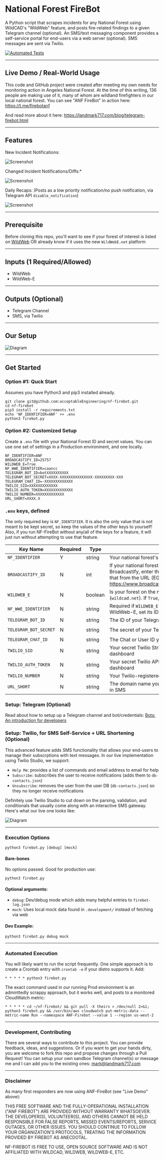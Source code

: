 # National Forest FireBot
A Python script that scrapes incidents for any National Forest using WildCAD's "WildWeb" feature, and posts fire-related findings to a given Telegram channel (optional). An SMS/text messaging component provides a self-service portal for end-users via a web server (optional). SMS messages are sent via Twilio.

[![Automated Tests](https://github.com/acceptableEngineering/nf-firebot/actions/workflows/pull-request.yml/badge.svg?branch=main)](https://github.com/acceptableEngineering/nf-firebot/actions/workflows/pull-request.yml)

---

## Live Demo / Real-World Usage
This code and GitHub project were created after meeting my own needs for monitoring action in Angeles National Forest. At the time of this writing, 136 people are making use of it, many of whom are wildland firefighters in our local national forest. You can see "ANF FireBot" in action here:
https://t.me/firebotanf

And read more about it here:
https://landmark717.com/blog/telegram-firebot.html

---

## Features

New Incident Notifications:

![Screenshot](https://github.com/acceptableEngineering/nf-firebot/blob/main/.github/README-images/Telegram-Notif.png?raw=true)


Changed Incident Notifications/Diffs:*

![Screenshot](https://github.com/acceptableEngineering/nf-firebot/blob/main/.github/README-images/Telegram-Change-Notif.png?raw=true)


Daily Recaps:
(Posts as a low priority notification/no push notification, via Telegram API `disable_notification`)

![Screenshot](https://github.com/acceptableEngineering/nf-firebot/blob/main/.github/README-images/Telegram-Daily-Recap.png?raw=true)

---

## Prerequisite
Before cloning this repo, you'll want to see if your forest of interest is listed on [WildWeb](http://www.wildcad.net/WildCADWeb.asp) OR already know if it uses the new `WildWebE.net` platform

---

## Inputs (1 Required/Allowed)
- WildWeb
- WildWeb-E

---

## Outputs (Optional)
- Telegram Channel
- SMS, via Twilio

---

## Our Setup

![Diagram](https://github.com/acceptableEngineering/nf-firebot/blob/main/.github/README-images/FireBot-Diagram.png?raw=true)

---

## Get Started
### Option #1: Quck Start
Assumes you have Python3 and pip3 installed already.
```
git clone git@github.com:acceptableEngineering/nf-firebot.git
cd nf-firebot
pip3 install -r requirements.txt
echo 'NF_IDENTIFIER=ANF' >> .env
python3 firebot.py
```

### Option #2: Customized Setup
Create a `.env` file with your National Forest ID and secret values. You can use one set of settings in a Production environment, and one locally.
```
NF_IDENTIFIER=ANF
BROADCASTIFY_ID=25757
WILDWEB_E=True
NF_WWE_IDENTIFIER=caancc
TELEGRAM_BOT_ID=botXXXXXXXXXX
TELEGRAM_BOT_SECRET=XXXX-XXXXXXXXXXXXXXX-XXXXXXXXX-XXX
TELEGRAM_CHAT_ID=-XXXXXXXXXXXXX
TWILIO_SID=XXXXXXXXXXXXX
TWILIO_AUTH_TOKEN=XXXXXXXXXXXXX
TWILIO_NUMBER=XXXXXXXXXXXXX
URL_SHORT=XXXX.X
```

### `.env` keys, defined
The only required key is `NF_IDENTIFIER`. It is also the only value that is not meant to be kept secret, so keep the values of the other keys to yourself! Also, if you run NF-FireBot without any/all of the keys for a feature, it will just run without attempting to use that feature.

| Key Name              | Required | Type    | Description | Example |
| --------------------- | -------- | ------- | ----------- | ------- |
| `NF_IDENTIFIER`       | Y        | string  | Your national forest's identifier as found [on WildCAD](http://www.wildcad.net/WildCADWeb.asp) | `ANF` |
| `BROADCASTIFY_ID`     | N        | int     | If your national forest's dispatch audio is listed on Broadcastify, enter the stream ID here. You can obtain that from the URL (EG: https://www.broadcastify.com/listen/feed/**25757**) | `25757` |
| `WILDWEB_E`           | N        | boolean | Is your forest on the new WildWeb-E? Defaults to `False` (`wildcad.net`). If `True`, uses `wildwebe.net`   | `True` |
| `NF_WWE_IDENTIFIER`   | N        | string  | Required if `WILDWEB_E` is set. If your forest is using WildWeb-E, set its ID here | `caancc` |
| `TELEGRAM_BOT_ID`     | N        | string  | The ID of your Telegram bot (see below) | `bot1234567890` |
| `TELEGRAM_BOT_SECRET` | N        | string  | The secret of your Telegram bot (see below) | `1234567-123456789012345` |
| `TELEGRAM_CHAT_ID`    | N        | string  | The Chat or User ID you want to post notifications to | `@MyPublicChannel` |
| `TWILIO_SID`          | N        | string  | Your secret Twilio String Identifier, found in your Twilio dashboard | N/A |
| `TWILIO_AUTH_TOKEN`   | N        | string  | Your secret Twilio API Auth Token, found in your Twilio dashboard | N/A |
| `TWILIO_NUMBER`       | N        | string  | Your Twilio-registered phone number | `+18184567890` |
| `URL_SHORT`           | N        | string  | The domain name you want to use as a URL shortener in SMS | `lm7.us` |

### Setup: Telegram (Optional)
Read about how to setup up a Telegram channel and bot/credentials: [Bots: An introduction for developers](https://core.telegram.org/bots/#3-how-do-i-create-a-bot)

### Setup: Twilio, for SMS Self-Service + URL Shortening (Optional)
This advanced feature adds SMS functionality that allows your end-users to manage their subscrptions with text messages. In our live implementation using Twilio Studio, we support:
- `Help Me`: provides a list of commands and email address to email for help
- `Subscribe`: subscribes the user to receive notifications (adds them to `db-contacts.json`)
- `Unsubscribe`: removes the user from the user DB (`db-contacts.json`) so they no longer receive notifications

Definitely use Twilio Studio to cut down on the parsing, validation, and conditionals that usually come along with an interactive SMS gateway. Here's what our live one looks like:

![Diagram](https://github.com/acceptableEngineering/nf-firebot/blob/main/.github/README-images/Twilio-Studio.png?raw=true)

---

### Execution Options
```
python3 firebot.py [debug] [mock]
```

#### Bare-bones
No options passed. Good for production use:
```
python3 firebot.py
```

#### Optional arguments:
- `debug`: Dev/debug mode which adds many helpful entries to `firebot-log.json`
- `mock`: Uses local mock data found in `.development/` instead of fetching via web

#### Dev Example:
```
python3 firebot.py debug mock
```

---

### Automated Execution
You will likely want to run the script frequently. One simple approach is to create a Crontab entry with `crontab -e` if your distro supports it. Add:
```
* * * * * python3 firebot.py
```
The exact command used in our running Prod environment is an adminttedly scrappy approach, but it works well, and posts to a monitored CloudWatch metric:
```
* * * * * cd ~/nf-firebot/ && git pull -X theirs > /dev/null 2>&1; python3 firebot.py && /usr/bin/aws cloudwatch put-metric-data --metric-name Run --namespace ANF-Firebot --value 1 --region us-west-2
```

---

### Development, Contributing
There are several ways to contribute to this project. You can provide feedback, ideas, and suggestions. Or if you want to get your hands dirty, you are welcome to fork this repo and propose changes through a Pull Request! You can setup your own sandbox Telegram channel(s) or message me and I can add you to the existing ones: mark@landmark717.com

---

### Disclaimer
As many first responders are now using ANF-FireBot (see "Live Demo" above):

THIS FREE SOFTWARE AND THE FULLY-OPERATIONAL INSTALLATION ("ANF FIREBOT") ARE PROVIDED WITHOUT WARRANTY WHATSOEVER. THE DEVELOPER(S), VOLUNTEER(S), AND OTHERS CANNOT BE HELD RESPONSIBLE FOR FALSE REPORTS, MISSED EVENTS/REPORTS, SERVICE OUTAGES, OR OTHER ISSUES. YOU SHOULD CONTINUE TO FOLLOW YOUR ORGANIZATION'S PROTOCOLS, TREATING THE INFORMATION PROVIDED BY FIREBOT AS ANECDOTAL.

NF-FIREBOT IS FREE TO USE, OPEN SOURCE SOFTWARE AND IS NOT AFFILIATED WITH WILDCAD, WILDWEB, WILDWEB-E, ETC.
